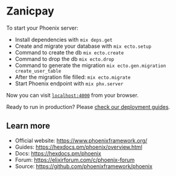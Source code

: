 # Zanicpay

To start your Phoenix server:

  * Install dependencies with `mix deps.get`
  * Create and migrate your database with `mix ecto.setup`
  * Command to create the db `mix ecto.create`
  * Command to drop the db `mix ecto.drop`
  * Command to generate the migration `mix ecto.gen.migration create_user_table`
  * After the migration file filled: `mix ecto.migrate`
  * Start Phoenix endpoint with `mix phx.server`


Now you can visit [`localhost:4000`](http://localhost:4000) from your browser.

Ready to run in production? Please [check our deployment guides](https://hexdocs.pm/phoenix/deployment.html).

## Learn more

  * Official website: https://www.phoenixframework.org/
  * Guides: https://hexdocs.pm/phoenix/overview.html
  * Docs: https://hexdocs.pm/phoenix
  * Forum: https://elixirforum.com/c/phoenix-forum
  * Source: https://github.com/phoenixframework/phoenix
